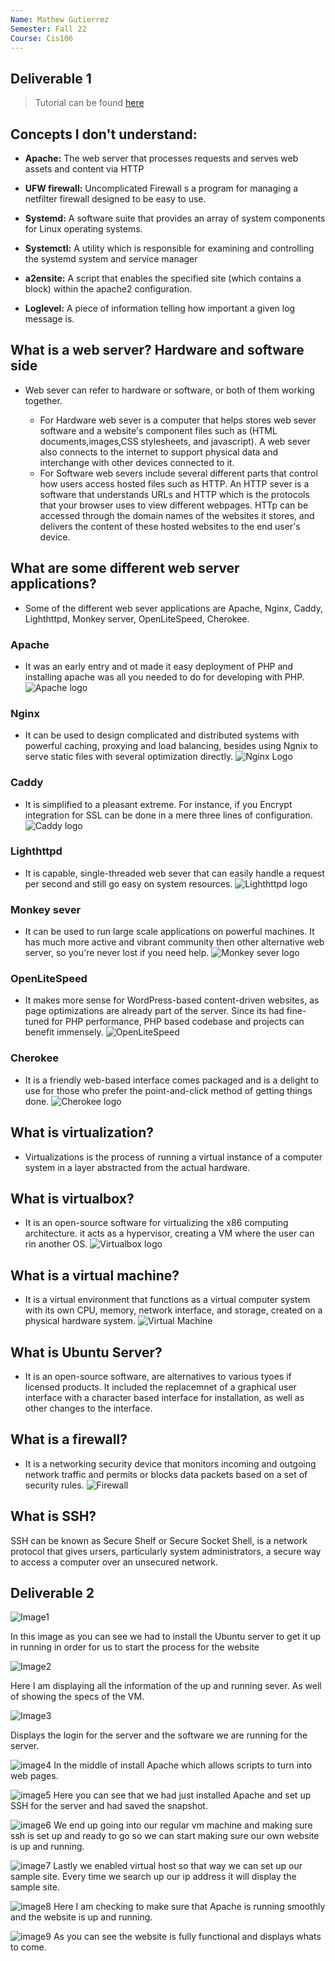 ```yaml
---
Name: Mathew Gutierrez
Semester: Fall 22
Course: Cis106
---
```


## Deliverable 1

>  Tutorial can be found [here](https://www.digitalocean.com/community/tutorials/how-to-install-the-apache-web-server-on-ubuntu-22-04)

## Concepts I don't understand: 

* **Apache:** The web server that processes requests and serves web assets and content via HTTP

* **UFW firewall:** Uncomplicated Firewall s a program for managing a netfilter firewall designed to be easy to use.

* **Systemd:** A software suite that provides an array of system components for Linux operating systems.

* **Systemctl:** A utility which is responsible for examining and controlling the systemd system and service manager

* **a2ensite:** A script that enables the specified site (which contains a <VirtualHost> block) within the apache2 configuration.

* **Loglevel:** A piece of information telling how important a given log message is. 


## What is a web server? Hardware and software side

* Web sever can refer to hardware or software, or both of them working together.

  * For Hardware web sever is a computer that helps stores web sever software and a website's component files such as (HTML documents,images,CSS stylesheets, and javascript). A web sever also connects to the internet to support physical data and interchange with other devices connected to it. 
  * For Software web severs include several different parts that control how users access hosted files such as HTTP. An HTTP sever is a software that understands URLs and HTTP which is the protocols that your browser uses to view different webpages. HTTp can be accessed through the domain names of the websites it stores, and delivers the content of these hosted websites to the end user's device. 


## What are some different web server applications?
* Some of the different web sever applications are Apache, Nginx, Caddy, Lighthttpd, Monkey server, OpenLiteSpeed, Cherokee.

### Apache
* It was an early entry and ot made it easy deployment of PHP and installing apache was all you needed to do for developing with PHP.
![Apache logo](https://geekflare.com/wp-content/uploads/2019/03/apache_server.jpg)

### Nginx
* It can be used to design complicated and distributed systems with powerful caching, proxying and load balancing, besides using Ngnix to serve static files with several optimization directly.
  ![Nginx Logo](https://geekflare.com/wp-content/uploads/2019/03/nginx-server-804x270.png)

### Caddy
* It is simplified to a pleasant extreme. For instance, if you Encrypt integration for SSL can be done in a mere three lines of configuration.
  ![Caddy logo](https://geekflare.com/wp-content/uploads/2019/03/caddy-server-637x270.png)

### Lighthttpd
* It is capable, single-threaded web sever that can easily handle a request per second and still go easy on system resources.
  ![Lighthttpd logo](https://geekflare.com/wp-content/uploads/2019/03/lighthttpd-server-281x270.png)

### Monkey sever
* It can be used to run large scale applications on powerful machines. It has much more active and vibrant community then other alternative web server, so you're never lost if you need help.
  ![Monkey sever logo](https://geekflare.com/wp-content/uploads/2019/03/monkey-server-270x270.png)

### OpenLiteSpeed
*  It makes more sense for WordPress-based content-driven websites, as page optimizations are already part of the server. Since its had fine-tuned for PHP performance, PHP based codebase and projects can benefit immensely. 
![OpenLiteSpeed](https://geekflare.com/wp-content/uploads/2019/03/litespeed-server-840x210.png)

### Cherokee
* It is a friendly web-based interface comes packaged and is a delight to use for those who prefer the point-and-click method of getting things done. 
  ![Cherokee logo](https://geekflare.com/wp-content/uploads/2019/03/cherokee-server.png)

## What is virtualization?
* Virtualizations is the process of running a virtual instance of a computer system in a layer abstracted from the actual hardware. 


## What is virtualbox?
* It is an open-source software for virtualizing the x86 computing architecture. it acts as a hypervisor, creating a VM where the user can rin another OS. 
![Virtualbox logo](https://www.computerhope.com/jargon/v/virtualbox.png)

## What is a virtual machine?
* It is  a virtual environment that functions as a virtual computer system with its own CPU, memory, network interface, and storage, created on a physical hardware system.
![Virtual Machine](https://encrypted-tbn0.gstatic.com/images?q=tbn:ANd9GcTFZobh2zEqQpGpQ1Zw5WxVcXAP7FAg8FFQbw&usqp=CAU)

## What is Ubuntu Server?
* It is an open-source software, are alternatives to various tyoes if licensed products. It included the replacemnet of a graphical user interface with a character based interface for installation, as well as other changes to the interface. 

## What is a firewall?
*  It is a networking security device that monitors incoming and outgoing network traffic and permits or blocks data packets based on a set of security rules. 
![Firewall](https://encrypted-tbn0.gstatic.com/images?q=tbn:ANd9GcT9lQiI2cdPXvf1cQ1i3-VWsqs1ot3FXamRwg&usqp=CAU)

## What is SSH?
SSH can be known as Secure Shelf or Secure Socket Shell, is a network protocol that gives ursers, particularly system administrators, a secure way to access a computer over an unsecured network.

## Deliverable 2

![Image1](Screenshot%20(1).png)

In this image as you can see we had to install the Ubuntu server to get it up in running in order for us to start the process for the website


![Image2](Screenshot%20(2).png)

Here I am displaying all the information of the up and running sever. As well of showing the specs of the VM.


![Image3](Screenshot%20(3).png)

Displays the login for the server and the software we are running for the server. 

![image4](Screenshot%20(4).png)
In the middle of install Apache which allows scripts to turn into web pages.

![image5](Screenshot%20(5).png)
Here you can see that we had just installed Apache and set up SSH for the server and had saved the snapshot.

![image6](Screenshot%20(6).png)
We end up going into our regular vm machine and making sure ssh is set up and ready to go so we can start making sure our own website is up and running. 

![image7](Screenshot%20(7).png)
Lastly we enabled virtual host so that way we can set up our sample site. Every time we search up our ip address it will display the sample site. 

![image8](Screenshot%20(8).png)
Here I am checking to make sure that Apache is running smoothly and the website is up and running.

![image9](Screenshot%20(9).png)
As you can see the website is fully functional and displays whats to come. 